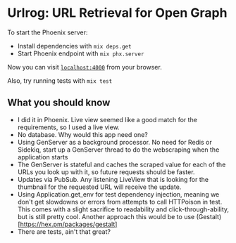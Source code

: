 # Urlrog: URL Retrieval for Open Graph

To start the Phoenix server:

  * Install dependencies with `mix deps.get`
  * Start Phoenix endpoint with `mix phx.server`

Now you can visit [`localhost:4000`](http://localhost:4000) from your browser.

Also, try running tests with `mix test`

## What you should know

- I did it in Phoenix.  Live view seemed like a good match for the requirements, so I used a live view.
- No database. Why would this app need one?
- Using GenServer as a background processor. No need for Redis or Sidekiq, start up a GenServer thread to do the webscraping when the application starts
- The GenServer is stateful and caches the scraped value for each of the URLs you look up with it, so future requests should be faster.
- Updates via PubSub. Any listening LiveView that is looking for the thumbnail for the requested URL will receive the update.
- Using Application.get_env for test dependency injection, meaning we don't get slowdowns or errors from attempts to call HTTPoison in test.  This comes with a slight sacrifice to readability and click-through-ability, but is still pretty cool.  Another approach this would be to use (Gestalt)[https://hex.pm/packages/gestalt]
- There are tests, ain't that great?
